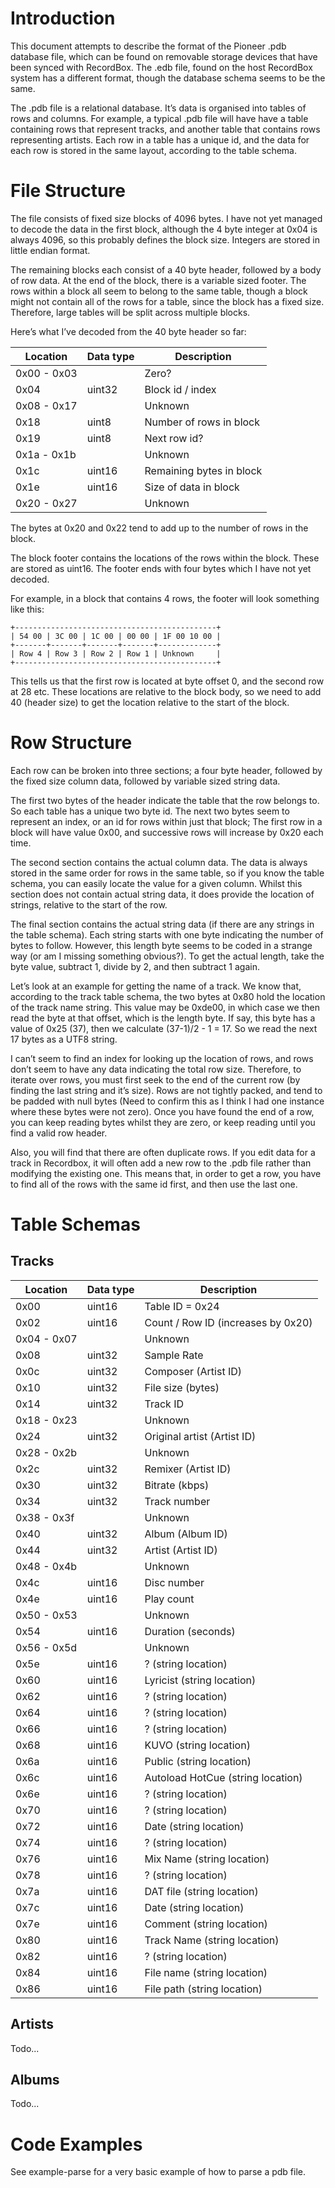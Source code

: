 # Introduction
This document attempts to describe the format of the Pioneer .pdb database file, which can be found on removable storage devices that have been synced with RecordBox. The .edb file, found on the host RecordBox system has a different format, though the database schema seems to be the same.

The .pdb file is a relational database. It’s data is organised into tables of rows and columns. For example, a typical .pdb file will have have a table containing rows that represent tracks, and another table that contains rows representing artists. Each row in a table has a unique id, and the data for each row is stored in the same layout, according to the table schema.


# File Structure

The file consists of fixed size blocks of 4096 bytes. I have not yet managed to decode the data in the first block, although the 4 byte integer at 0x04 is always 4096, so this probably defines the block size. Integers are stored in little endian format.

The remaining blocks each consist of a 40 byte header, followed by a body of row data. At the end of the block, there is a variable sized footer. The rows within a block all seem to belong to the same table, though a block might not contain all of the rows for a table, since the block has a fixed size. Therefore, large tables will be split across multiple blocks.

Here’s what I’ve decoded from the 40 byte header so far:

| Location    | Data type | Description             |
| ----------- | --------- | ----------------------- |
| 0x00 - 0x03 |           | Zero?                   |
| 0x04        | uint32    | Block id / index        |
| 0x08 - 0x17 |           | Unknown                 |
| 0x18        | uint8     | Number of rows in block |
| 0x19        | uint8     | Next row id?            |
| 0x1a - 0x1b |           | Unknown                 |
| 0x1c        | uint16    | Remaining bytes in block|
| 0x1e        | uint16    | Size of data in block   |
| 0x20 - 0x27 |           | Unknown                 |

The bytes at 0x20 and 0x22 tend to add up to the number of rows in the block.

The block footer contains the locations of the rows within the block. These are stored as uint16. The footer ends with four bytes which I have not yet decoded.

For example, in a block that contains 4 rows, the footer will look something like this:

```
+---------------------------------------------+
| 54 00 | 3C 00 | 1C 00 | 00 00 | 1F 00 10 00 |
+-------+-------+-------+-------+-------------+
| Row 4 | Row 3 | Row 2 | Row 1 | Unknown     |
+---------------------------------------------+
```

This tells us that the first row is located at byte offset 0, and the second row at 28 etc. These locations are relative to the block body, so we need to add 40 (header size) to get the location relative to the start of the block.

# Row Structure

Each row can be broken into three sections; a four byte header, followed by the fixed size column data, followed by variable sized string data.

The first two bytes of the header indicate the table that the row belongs to. So each table has a unique two byte id. The next two bytes seem to represent an index, or an id for rows within just that block; The first row in a block will have value 0x00, and successive rows will increase by 0x20 each time.

The second section contains the actual column data. The data is always stored in the same order for rows in the same table, so if you know the table schema, you can easily locate the value for a given column. Whilst this section does not contain actual string data, it does provide the location of strings, relative to the start of the row.

The final section contains the actual string data (if there are any strings in the table schema). Each string starts with one byte indicating the number of bytes to follow. However, this length byte seems to be coded in a strange way (or am I missing something obvious?). To get the actual length, take the byte value, subtract 1, divide by 2, and then subtract 1 again.

Let’s look at an example for getting the name of a track. We know that, according to the track table schema, the two bytes at 0x80 hold the location of the track name string. This value may be 0xde00, in which case we then read the byte at that offset, which is the length byte. If say, this byte has a value of 0x25 (37), then we calculate (37-1)/2 - 1 = 17. So we read the next 17 bytes as a UTF8 string.

I can’t seem to find an index for looking up the location of rows, and rows don’t seem to have any data indicating the total row size. Therefore, to iterate over rows, you must first seek to the end of the current row (by finding the last string and it’s size). Rows are not tightly packed, and tend to be padded with null bytes (Need to confirm this as I think I had one instance where these bytes were not zero). Once you have found the end of a row, you can keep reading bytes whilst they are zero, or keep reading until you find a valid row header.

Also, you will find that there are often duplicate rows. If you edit data for a track in Recordbox, it will often add a new row to the .pdb file rather than modifying the existing one. This means that, in order to get a row, you have to find all of the rows with the same id first, and then use the last one.


# Table Schemas

## Tracks
| Location    | Data type | Description                          |
| --------    | --------- | -----------                          |
| 0x00	      | uint16    | Table ID = 0x24                      |
| 0x02	      | uint16	  | Count / Row ID (increases by 0x20)   |
| 0x04 - 0x07 |           | Unknown                              |
| 0x08        | uint32    | Sample Rate                          |
| 0x0c        | uint32    | Composer (Artist ID)                 |
| 0x10        | uint32    | File size (bytes)                    |
| 0x14        |	uint32	  | Track ID                             |
| 0x18 - 0x23 |	          | Unknown                              |
| 0x24        | uint32    | Original artist (Artist ID)          |
| 0x28 - 0x2b |           | Unknown                              |
| 0x2c        | uint32    | Remixer (Artist ID)                  |
| 0x30        | uint32    | Bitrate (kbps)                       |
| 0x34        | uint32    | Track number                         |
| 0x38 - 0x3f |           |	Unknown                              |
| 0x40        | uint32    | Album (Album ID)                     |
| 0x44        | uint32    | Artist (Artist ID)                   |
| 0x48 - 0x4b |           | Unknown                              |
| 0x4c        |	uint16    |	Disc number                          |
| 0x4e        | uint16    | Play count                           |
| 0x50 - 0x53	|	          | Unknown                              |
| 0x54        | uint16    | Duration (seconds)                   |
| 0x56 - 0x5d |           | Unknown                              |
| 0x5e        |	uint16	  | ? (string location)                  |
| 0x60        |	uint16    |	Lyricist (string location)           |
| 0x62        |	uint16    |	? (string location)                  |
| 0x64	      | uint16    | ? (string location)                  |
| 0x66	      | uint16    | ? (string location)                  |
| 0x68	      | uint16	  | KUVO (string location)               |
| 0x6a	      | uint16	  | Public (string location)             |
| 0x6c	      | uint16	  | Autoload HotCue (string location)    |
| 0x6e	      | uint16	  | ? (string location)                  |
| 0x70	      | uint16	  | ? (string location)                  |
| 0x72	      | uint16	  | Date (string location)               |
| 0x74        | uint16	  | ? (string location)                  |
| 0x76	      | uint16	  | Mix Name (string location)           |
| 0x78	      | uint16	  | ? (string location)                  |
| 0x7a	      | uint16    | DAT file (string location)           |
| 0x7c	      | uint16	  | Date (string location)               |
| 0x7e	      | uint16	  | Comment (string location)            |
| 0x80	      | uint16	  | Track Name (string location)         |
| 0x82	      | uint16	  | ? (string location)                  |
| 0x84	      | uint16	  | File name (string location)          |
| 0x86	      | uint16	  | File path (string location)          |

## Artists
Todo...

## Albums
Todo...


# Code Examples
See example-parse for a very basic example of how to parse a pdb file.

